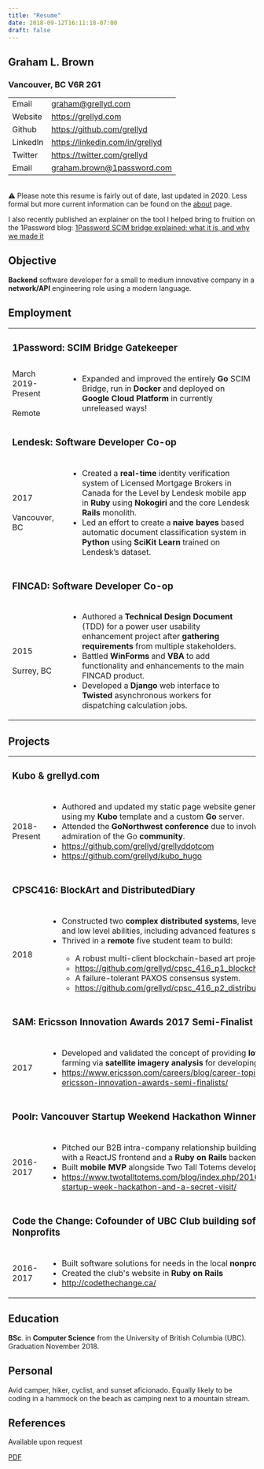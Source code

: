 ```yaml
---
title: "Resume"
date: 2018-09-12T16:11:18-07:00
draft: false
---
```



## Graham L. Brown
### Vancouver, BC V6R 2G1

<table>
<tr><td>Email</td><td><a href="mailto:graham@grellyd.com">graham@grellyd.com</a><br></td></tr>
<tr><td>Website</td><td><a href="https://grellyd.com">https://grellyd.com</a><br></td></tr>
<tr><td>Github</td><td><a href="https://github.com/grellyd">https://github.com/grellyd</a><br></td></tr>
<tr><td>LinkedIn</td><td><a href="https://linkedin.com/in/grellyd">https://linkedin.com/in/grellyd</a><br></td></tr>
<tr><td>Twitter</td><td><a href="https://twitter.com/grellyd">https://twitter.com/grellyd</a><br></td></tr>
<tr><td>Email</td><td><a href="mailto:graham.brown@1password.com">graham.brown@1password.com</a><br></td></tr>
</table>
<br>

<aside>
️⚠️ Please note this resume is fairly out of date, last updated in 2020. Less formal but more current information can be found on the <a href="./about">about</a> page.

I also recently published an explainer on the tool I helped bring to fruition on the 1Password blog: [1Password SCIM bridge explained: what it is, and why we made it](https://blog.1password.com/1password-scim-bridge-explained/)
</aside>

## Objective
<b>Backend</b> software developer for a small to medium innovative company in a <b>network/API</b> engineering role using a modern language.


## Employment

<table> 
<tr><td colspan=2><h3>1Password: SCIM Bridge Gatekeeper</h3></td></tr>
<tr><td>March 2019-Present<br><br>Remote</td>
<td><ul>
<li>Expanded and improved the entirely <b>Go</b> SCIM Bridge, run in <b>Docker</b> and deployed on <b>Google Cloud Platform</b> in currently unreleased ways!</li>
</ul>
</td></tr>

<tr><td colspan=2><h3>Lendesk: Software Developer Co-op</h3></td></tr>
<tr><td>2017<br><br>Vancouver, BC</td>
<td><ul>
<li>Created a <b>real-time</b> identity verification system of Licensed Mortgage
Brokers in Canada for the Level by Lendesk mobile app in <b>Ruby</b> using
<b>Nokogiri</b> and the core Lendesk <b>Rails</b> monolith.</li>
<li>Led an effort to create a <b>naive bayes</b> based automatic document
classification system in <b>Python</b> using <b>SciKit Learn</b> trained on
Lendesk’s dataset. </li>
</ul>
</td></tr>

<tr><td colspan=2><h3>FINCAD: Software Developer Co-op</h3></td></tr>
<tr><td>2015<br><br>Surrey, BC</td>
<td><ul>
<li>Authored a <b>Technical Design Document</b> (TDD) for a power user
usability enhancement project after <b>gathering requirements</b> from
multiple stakeholders. </li>
<li>Battled <b>WinForms</b> and <b>VBA</b> to add functionality and enhancements to
the main FINCAD product.</li>
<li>Developed a <b>Django</b> web interface to <b>Twisted</b> asynchronous workers
for dispatching calculation jobs.</li>
</ul>
</td></tr>
</table>

## Projects

<table>
<tr><td colspan=2><h3>Kubo & grellyd.com</h3></td></tr>
<tr><td>2018-Present</td>
<td>
<ul>
<li>Authored and updated my static page website generated with <b>Hugo</b>
using my <b>Kubo</b> template and a custom <b>Go</b> server.</li>
<li>Attended the <b>GoNorthwest conference </b>due to involvement in and
admiration of the Go <b>community</b>.</li>
<li><a href="https://github.com/grellyd/grellyddotcom">https://github.com/grellyd/grellyddotcom</a></li>
<li><a href="https://github.com/grellyd/kubo_hugo">https://github.com/grellyd/kubo_hugo</a></li>
</ul>
</td>
</tr>
<tr><td colspan=2><h3>CPSC416: BlockArt and DistributedDiary</h3></td></tr>
<tr><td>2018</td>
<td>
<ul>
<li>Constructed two <b>complex distributed systems</b>, leveraging <b>Go’s</b> speed and low level abilities, including advanced features such as channels. </li>
<li>Thrived in a <b>remote</b> five student team to build:</li>
<ul>
<li>A robust multi-client blockchain-based art project.</li>
<li><a href="https://github.com/grellyd/cpsc_416_p1_blockchain_art">https://github.com/grellyd/cpsc_416_p1_blockchain_art</a></li>
<li>A failure-tolerant PAXOS consensus system.</li>
<li><a href="https://github.com/grellyd/cpsc_416_p2_distributed_diary">https://github.com/grellyd/cpsc_416_p2_distributed_diary</a></li>
</ul>
</td></li>
</ul>
</tr>
<tr><td colspan=2><h3>SAM: Ericsson Innovation Awards 2017 Semi-Finalist</h3></td></tr>
<tr>
<td>2017</td>
<td>
<ul>
<li>Developed and validated the concept of providing <b>low-cost</b> data-based farming via <b>satellite imagery analysis</b> for developing communities.</li> 
<li><a href="https://www.ericsson.com/careers/blog/career-topics/gunjana/2017-ericsson-innovation-awards-semi-finalists/">https://www.ericsson.com/careers/blog/career-topics/gunjana/2017-ericsson-innovation-awards-semi-finalists/</a></li>
</ul>
</td>
</tr>
<tr><td colspan=2><h3>Poolr: Vancouver Startup Weekend Hackathon Winner 2016</h3></td></tr>
<tr>
<td>2016-2017</td>
<td> 
<ul>
<li>Pitched our B2B intra-company relationship building app to first place with a ReactJS frontend and a <b>Ruby on Rails</b> backend.</li>
<li>Built <b>mobile</b> <b>MVP</b> alongside Two Tall Totems development studio</li>
<li><a href="https://www.twotalltotems.com/blog/index.php/2016/09/27/vancouver-startup-week-hackathon-and-a-secret-visit/">https://www.twotalltotems.com/blog/index.php/2016/09/27/vancouver-startup-week-hackathon-and-a-secret-visit/</a></li>
</ul>
</td>
</tr>
<tr><td colspan=2><h3>Code the Change: Cofounder of UBC Club building software for Nonprofits</h3></td></tr>
<tr>
<td>2016-2017</td>
<td>
<ul>
<li>Built software solutions for needs in the local <b>nonprofit</b> community</li>
<li>Created the club's website in <b>Ruby on Rails</b></li>
<li><a href="http://codethechange.ca/">http://codethechange.ca/</a></li>
</ul>
</td></tr></table>


## Education

<b>BSc</b>. in <b>Computer Science</b> from the University of British Columbia (UBC).
Graduation November 2018.

## Personal

Avid camper, hiker, cyclist, and sunset aficionado. Equally likely to be coding
in a hammock on the beach as camping next to a mountain stream.

## References

Available upon request


[PDF](/files/graham_l_brown_resume.pdf)
